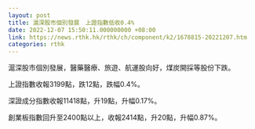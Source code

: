 ```yaml
---
layout: post
title: 滬深股市個別發展　上證指數低收0.4%
date: 2022-12-07 15:50:11.000000000 +08:00
link: https://news.rthk.hk/rthk/ch/component/k2/1678815-20221207.htm
categories: rthk
---
```


滬深股市個別發展，醫藥醫療、旅遊、航運股向好，煤炭開採等股份下跌。

上證指數收報3199點，跌12點，跌幅0.4%。

深證成分指數收報11418點，升19點，升幅0.17%。

創業板指數回升至2400點以上，收報2414點，升20點，升幅0.87%。
